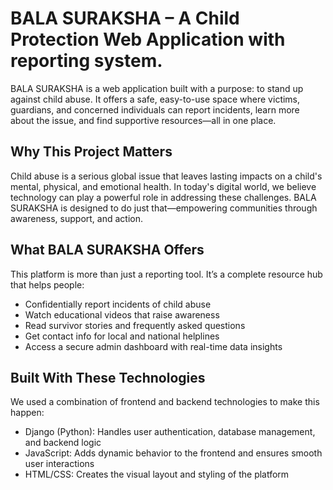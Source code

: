 #  BALA SURAKSHA – A Child Protection Web Application with reporting system. 

BALA SURAKSHA is a web application built with a purpose: to stand up against child abuse. 
It offers a safe, easy-to-use space where victims, guardians, and concerned individuals can report incidents, learn more about the issue, and find supportive resources—all in one place.

## Why This Project Matters

Child abuse is a serious global issue that leaves lasting impacts on a child's mental, physical, and emotional health. 
In today's digital world, we believe technology can play a powerful role in addressing these challenges. 
BALA SURAKSHA is designed to do just that—empowering communities through awareness, support, and action.

## What BALA SURAKSHA Offers

This platform is more than just a reporting tool. It’s a complete resource hub that helps people:

- Confidentially report incidents of child abuse
- Watch educational videos that raise awareness
- Read survivor stories and frequently asked questions
- Get contact info for local and national helplines
- Access a secure admin dashboard with real-time data insights

##  Built With These Technologies

We used a combination of frontend and backend technologies to make this happen:

- Django (Python): Handles user authentication, database management, and backend logic
- JavaScript: Adds dynamic behavior to the frontend and ensures smooth user interactions
- HTML/CSS: Creates the visual layout and styling of the platform


